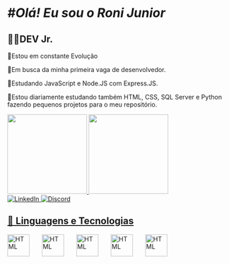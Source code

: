 # *#Olá! Eu sou o Roni Junior*

## 👨‍💻DEV Jr.

🚀Estou em constante Evolução

🔭Em busca da minha primeira vaga de desenvolvedor.

🌱Estudando JavaScript e Node.JS com Express.JS.

🌱Estou diariamente estudando também HTML, CSS, SQL Server e Python fazendo pequenos projetos para o meu repositório.
  

<div>
  <a href="https://github.com/RoniJunior">
  <img height="180em" src="https://github-readme-stats.vercel.app/api?username=RoniJunior&show_icons=true&theme=dark&include_all_commits=true&count_private=true%22"/>
  <img height="180em" src="https://github-readme-stats.vercel.app/api/top-langs/?username=RoniJunior&layout=compact&langs_count=7&theme=dark"/>
<br>
 <a href="https://www.linkedin.com/in/roni-xavier-junior-31956522b">   
        <img 
            alt="LinkedIn" 
            title="Se conectar pelo Linkedin" 
            src="https://img.shields.io/badge/LinkedIn-0077B5?style=for-the-badge&logo=linkedin&logoColor=white"
        /> 
      <a href="https://discord.com/channels/@me">
        <img 
            alt="Discord" 
            title="Vamos converssar no Discord" 
            src="https://img.shields.io/badge/Discord-7289DA?style=for-the-badge&logo=discord&logoColor=white"
        />
  </div>

## 🤖 Linguagens e Tecnologias

<img 
    align="left" 
    alt="HTML"
    title="HTML" 
    width="50px" 
    style="padding-right: 25px;" 
    src="https://cdn.jsdelivr.net/gh/devicons/devicon/icons/html5/html5-original.svg"
   />
   <img 
    align="left" 
    alt="HTML"
    title="HTML" 
    width="50px" 
    style="padding-right: 25px;" 
    src="https://cdn.jsdelivr.net/gh/devicons/devicon@latest/icons/css3/css3-original.svg"
   />
   <img 
    align="left" 
    alt="HTML"
    title="HTML" 
    width="50px" 
    style="padding-right: 25px;" 
    src="https://cdn.jsdelivr.net/gh/devicons/devicon@latest/icons/javascript/javascript-original.svg"
   />
    <img 
    align="left" 
    alt="HTML"
    title="HTML" 
    width="50px" 
    style="padding-right: 25px;" 
    src="https://cdn.jsdelivr.net/gh/devicons/devicon@latest/icons/nodejs/nodejs-original-wordmark.svg"
   />
   <img 
    align="left" 
    alt="HTML"
    title="HTML" 
    width="50px" 
    style="padding-right: 25px;" 
    src="https://cdn.jsdelivr.net/gh/devicons/devicon@latest/icons/python/python-original.svg"
   />

   
